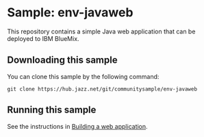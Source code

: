 Sample: env-javaweb
=====
This repository contains a simple Java web application that can be deployed to IBM BlueMix.



Downloading this sample
---
You can clone this sample by the following command:
```
git clone https://hub.jazz.net/git/communitysample/env-javaweb
```

Running this sample
---

See the instructions in [Building a web application](https://www.ng.bluemix.net/docs/#starters/BuildingWeb.html#building_web).
